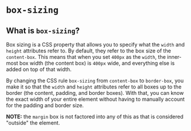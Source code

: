 # `box-sizing`

## What is `box-sizing`?

Box sizing is a CSS property that allows you to specify what the
`width` and `height` attributes refer to. By default, they refer
to the box size of the `content-box`. This means that when you set
`400px` as the `width`, the inner-most box width (the content box)
is `400px` wide, and everything else is added on top of that width.

By changing the CSS rule `box-sizing` from `content-box` to `border-box`,
you make it so that the `width` and `height` attributes refer to all
boxes up to the border (the content, padding, and border boxes). With
that, you can know the exact width of your entire element without having
to manually account for the padding and border size.

**NOTE:** the `margin` box is not factored into any of this as that is
considered "outside" the element.
